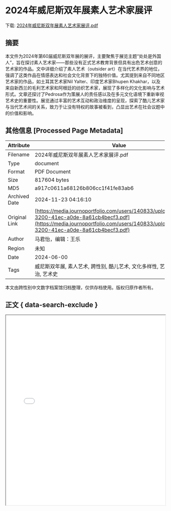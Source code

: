 # 2024年威尼斯双年展素人艺术家展评

<!-- tcd_download_link -->
下载: <a href="2024年威尼斯双年展素人艺术家展评.pdf" download>2024年威尼斯双年展素人艺术家展评.pdf</a>
<!-- tcd_download_link_end -->

## 摘要

<!-- tcd_abstract -->
本文件为2024年第60届威尼斯双年展的展评，主要聚焦于展览主题“处处是外国人”，旨在探讨素人艺术家——那些没有正式艺术教育背景但具有出色艺术创意的艺术家的作品。文中详细介绍了素人艺术（outsider art）在当代艺术界的地位，强调了这类作品在情感表达和社会文化背景下的独特价值。尤其提到来自不同地区艺术家的作品，如土耳其艺术家Nil Yalter、印度艺术家Bhupen Khakhar，以及来自新西兰的毛利艺术家和阿根廷的纺织艺术家，展现了多样化的文化影响与艺术形式。文章还探讨了Pedrosa作为策展人的责任感以及在多元文化语境下重新审视艺术史的重要性。展览通过丰富的艺术互动和政治维度的呈现，探索了酷儿艺术家与当代艺术间的关系，致力于让没有特权的故事被看到，凸显出艺术在社会议题中的价值和影响。

<!-- tcd_abstract_end -->

## 其他信息 [Processed Page Metadata]

| Attribute       | Value                                  |
|-----------------|----------------------------------------|
| Filename        | 2024年威尼斯双年展素人艺术家展评.pdf                             |
| Type            | document                                 |
| Format          | PDF Document                               |
| Size            | 817604 bytes                           |
| MD5             | a917c0611a68126b806cc1f41fe83ab6                                  |
| Archived Date   | 2024-11-23 04:16:10                             |
| Original Link   | [https://media.journoportfolio.com/users/140833/uploads/6a8b1f09-3200-41ec-a0de-8a61cb4becf3.pdf](https://media.journoportfolio.com/users/140833/uploads/6a8b1f09-3200-41ec-a0de-8a61cb4becf3.pdf)                         |
| Author          | 马君怡，编辑：王乐                               |
| Region          | 未知                               |
| Date            | 2024-06-00                                 |
| Tags            | 威尼斯双年展, 素人艺术, 跨性别, 酷儿艺术, 文化多样性, 艺术评论, 社会政治, 艺术史                                 |

本文由跨性别中文数字档案馆归档整理，仅供存档使用。版权归原作者所有。


## 正文 { data-search-exclude }

<!-- tcd_main_text -->
<iframe src="../2024年威尼斯双年展素人艺术家展评.pdf" width="100%" height="600px">
    <p>无法显示PDF，请下载查看。</p>
</iframe>
<!-- tcd_main_text_end -->

